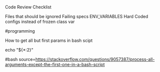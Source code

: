 Code Review Checklist

Files that should be ignored
Failing specs
ENV_VARIABLES
Hard Coded configs instead of frozen class var


#programming


How to get all but first params in bash scipt

echo "${*:2}"

#bash 
source=https://stackoverflow.com/questions/9057387/process-all-arguments-except-the-first-one-in-a-bash-script
